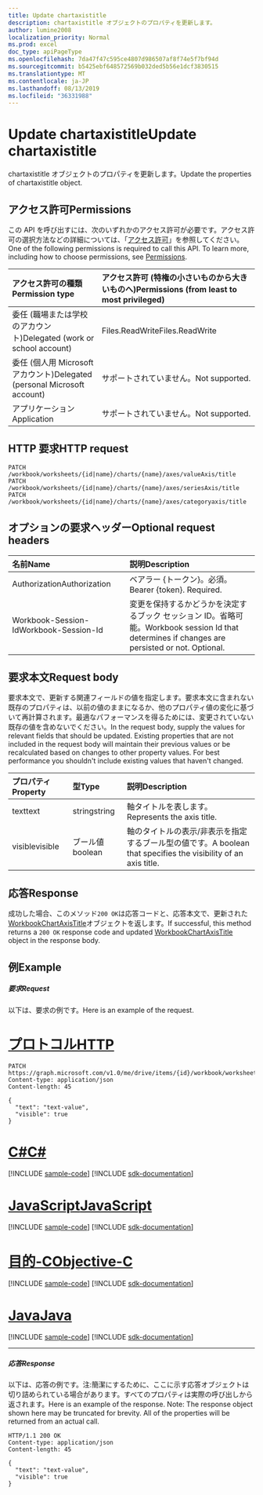 ```yaml
---
title: Update chartaxistitle
description: chartaxistitle オブジェクトのプロパティを更新します。
author: lumine2008
localization_priority: Normal
ms.prod: excel
doc_type: apiPageType
ms.openlocfilehash: 7da47f47c595ce4807d986507af8f74e5f7bf94d
ms.sourcegitcommit: b5425ebf648572569b032ded5b56e1dcf3830515
ms.translationtype: MT
ms.contentlocale: ja-JP
ms.lasthandoff: 08/13/2019
ms.locfileid: "36331988"
---
```

# <a name="update-chartaxistitle"></a><span data-ttu-id="5d488-103">Update chartaxistitle</span><span class="sxs-lookup"><span data-stu-id="5d488-103">Update chartaxistitle</span></span>

<span data-ttu-id="5d488-104">chartaxistitle オブジェクトのプロパティを更新します。</span><span class="sxs-lookup"><span data-stu-id="5d488-104">Update the properties of chartaxistitle object.</span></span>
## <a name="permissions"></a><span data-ttu-id="5d488-105">アクセス許可</span><span class="sxs-lookup"><span data-stu-id="5d488-105">Permissions</span></span>
<span data-ttu-id="5d488-p101">この API を呼び出すには、次のいずれかのアクセス許可が必要です。アクセス許可の選択方法などの詳細については、「[アクセス許可](/graph/permissions-reference)」を参照してください。</span><span class="sxs-lookup"><span data-stu-id="5d488-p101">One of the following permissions is required to call this API. To learn more, including how to choose permissions, see [Permissions](/graph/permissions-reference).</span></span>

|<span data-ttu-id="5d488-108">アクセス許可の種類</span><span class="sxs-lookup"><span data-stu-id="5d488-108">Permission type</span></span>      | <span data-ttu-id="5d488-109">アクセス許可 (特権の小さいものから大きいものへ)</span><span class="sxs-lookup"><span data-stu-id="5d488-109">Permissions (from least to most privileged)</span></span>              |
|:--------------------|:---------------------------------------------------------|
|<span data-ttu-id="5d488-110">委任 (職場または学校のアカウント)</span><span class="sxs-lookup"><span data-stu-id="5d488-110">Delegated (work or school account)</span></span> | <span data-ttu-id="5d488-111">Files.ReadWrite</span><span class="sxs-lookup"><span data-stu-id="5d488-111">Files.ReadWrite</span></span>    |
|<span data-ttu-id="5d488-112">委任 (個人用 Microsoft アカウント)</span><span class="sxs-lookup"><span data-stu-id="5d488-112">Delegated (personal Microsoft account)</span></span> | <span data-ttu-id="5d488-113">サポートされていません。</span><span class="sxs-lookup"><span data-stu-id="5d488-113">Not supported.</span></span>    |
|<span data-ttu-id="5d488-114">アプリケーション</span><span class="sxs-lookup"><span data-stu-id="5d488-114">Application</span></span> | <span data-ttu-id="5d488-115">サポートされていません。</span><span class="sxs-lookup"><span data-stu-id="5d488-115">Not supported.</span></span> |

## <a name="http-request"></a><span data-ttu-id="5d488-116">HTTP 要求</span><span class="sxs-lookup"><span data-stu-id="5d488-116">HTTP request</span></span>
<!-- { "blockType": "ignored" } -->
```http
PATCH /workbook/worksheets/{id|name}/charts/{name}/axes/valueAxis/title
PATCH /workbook/worksheets/{id|name}/charts/{name}/axes/seriesAxis/title
PATCH /workbook/worksheets/{id|name}/charts/{name}/axes/categoryaxis/title
```
## <a name="optional-request-headers"></a><span data-ttu-id="5d488-117">オプションの要求ヘッダー</span><span class="sxs-lookup"><span data-stu-id="5d488-117">Optional request headers</span></span>
| <span data-ttu-id="5d488-118">名前</span><span class="sxs-lookup"><span data-stu-id="5d488-118">Name</span></span>       | <span data-ttu-id="5d488-119">説明</span><span class="sxs-lookup"><span data-stu-id="5d488-119">Description</span></span>|
|:-----------|:-----------|
| <span data-ttu-id="5d488-120">Authorization</span><span class="sxs-lookup"><span data-stu-id="5d488-120">Authorization</span></span>  | <span data-ttu-id="5d488-p102">ベアラー {トークン}。必須。</span><span class="sxs-lookup"><span data-stu-id="5d488-p102">Bearer {token}. Required.</span></span> |
| <span data-ttu-id="5d488-123">Workbook-Session-Id</span><span class="sxs-lookup"><span data-stu-id="5d488-123">Workbook-Session-Id</span></span>  | <span data-ttu-id="5d488-p103">変更を保持するかどうかを決定するブック セッション ID。省略可能。</span><span class="sxs-lookup"><span data-stu-id="5d488-p103">Workbook session Id that determines if changes are persisted or not. Optional.</span></span>|

## <a name="request-body"></a><span data-ttu-id="5d488-126">要求本文</span><span class="sxs-lookup"><span data-stu-id="5d488-126">Request body</span></span>
<span data-ttu-id="5d488-p104">要求本文で、更新する関連フィールドの値を指定します。要求本文に含まれない既存のプロパティは、以前の値のままになるか、他のプロパティ値の変化に基づいて再計算されます。最適なパフォーマンスを得るためには、変更されていない既存の値を含めないでください。</span><span class="sxs-lookup"><span data-stu-id="5d488-p104">In the request body, supply the values for relevant fields that should be updated. Existing properties that are not included in the request body will maintain their previous values or be recalculated based on changes to other property values. For best performance you shouldn't include existing values that haven't changed.</span></span>

| <span data-ttu-id="5d488-130">プロパティ</span><span class="sxs-lookup"><span data-stu-id="5d488-130">Property</span></span>     | <span data-ttu-id="5d488-131">型</span><span class="sxs-lookup"><span data-stu-id="5d488-131">Type</span></span>   |<span data-ttu-id="5d488-132">説明</span><span class="sxs-lookup"><span data-stu-id="5d488-132">Description</span></span>|
|:---------------|:--------|:----------|
|<span data-ttu-id="5d488-133">text</span><span class="sxs-lookup"><span data-stu-id="5d488-133">text</span></span>|<span data-ttu-id="5d488-134">string</span><span class="sxs-lookup"><span data-stu-id="5d488-134">string</span></span>|<span data-ttu-id="5d488-135">軸タイトルを表します。</span><span class="sxs-lookup"><span data-stu-id="5d488-135">Represents the axis title.</span></span>|
|<span data-ttu-id="5d488-136">visible</span><span class="sxs-lookup"><span data-stu-id="5d488-136">visible</span></span>|<span data-ttu-id="5d488-137">ブール値</span><span class="sxs-lookup"><span data-stu-id="5d488-137">boolean</span></span>|<span data-ttu-id="5d488-138">軸のタイトルの表示/非表示を指定するブール型の値です。</span><span class="sxs-lookup"><span data-stu-id="5d488-138">A boolean that specifies the visibility of an axis title.</span></span>|

## <a name="response"></a><span data-ttu-id="5d488-139">応答</span><span class="sxs-lookup"><span data-stu-id="5d488-139">Response</span></span>

<span data-ttu-id="5d488-140">成功した場合、このメソッド`200 OK`は応答コードと、応答本文で、更新された[WorkbookChartAxisTitle](../resources/chartaxistitle.md)オブジェクトを返します。</span><span class="sxs-lookup"><span data-stu-id="5d488-140">If successful, this method returns a `200 OK` response code and updated [WorkbookChartAxisTitle](../resources/chartaxistitle.md) object in the response body.</span></span>
## <a name="example"></a><span data-ttu-id="5d488-141">例</span><span class="sxs-lookup"><span data-stu-id="5d488-141">Example</span></span>
##### <a name="request"></a><span data-ttu-id="5d488-142">要求</span><span class="sxs-lookup"><span data-stu-id="5d488-142">Request</span></span>
<span data-ttu-id="5d488-143">以下は、要求の例です。</span><span class="sxs-lookup"><span data-stu-id="5d488-143">Here is an example of the request.</span></span>

# <a name="httptabhttp"></a>[<span data-ttu-id="5d488-144">プロトコル</span><span class="sxs-lookup"><span data-stu-id="5d488-144">HTTP</span></span>](#tab/http)
<!-- {
  "blockType": "request",
  "name": "update_chartaxistitle"
}-->
```http
PATCH https://graph.microsoft.com/v1.0/me/drive/items/{id}/workbook/worksheets/{id|name}/charts/{name}/axes/valueAxis/title
Content-type: application/json
Content-length: 45

{
  "text": "text-value",
  "visible": true
}
```
# <a name="ctabcsharp"></a>[<span data-ttu-id="5d488-145">C#</span><span class="sxs-lookup"><span data-stu-id="5d488-145">C#</span></span>](#tab/csharp)
[!INCLUDE [sample-code](../includes/snippets/csharp/update-chartaxistitle-csharp-snippets.md)]
[!INCLUDE [sdk-documentation](../includes/snippets/snippets-sdk-documentation-link.md)]

# <a name="javascripttabjavascript"></a>[<span data-ttu-id="5d488-146">JavaScript</span><span class="sxs-lookup"><span data-stu-id="5d488-146">JavaScript</span></span>](#tab/javascript)
[!INCLUDE [sample-code](../includes/snippets/javascript/update-chartaxistitle-javascript-snippets.md)]
[!INCLUDE [sdk-documentation](../includes/snippets/snippets-sdk-documentation-link.md)]

# <a name="objective-ctabobjc"></a>[<span data-ttu-id="5d488-147">目的-C</span><span class="sxs-lookup"><span data-stu-id="5d488-147">Objective-C</span></span>](#tab/objc)
[!INCLUDE [sample-code](../includes/snippets/objc/update-chartaxistitle-objc-snippets.md)]
[!INCLUDE [sdk-documentation](../includes/snippets/snippets-sdk-documentation-link.md)]

# <a name="javatabjava"></a>[<span data-ttu-id="5d488-148">Java</span><span class="sxs-lookup"><span data-stu-id="5d488-148">Java</span></span>](#tab/java)
[!INCLUDE [sample-code](../includes/snippets/java/update-chartaxistitle-java-snippets.md)]
[!INCLUDE [sdk-documentation](../includes/snippets/snippets-sdk-documentation-link.md)]

---

##### <a name="response"></a><span data-ttu-id="5d488-149">応答</span><span class="sxs-lookup"><span data-stu-id="5d488-149">Response</span></span>
<span data-ttu-id="5d488-p105">以下は、応答の例です。注:簡潔にするために、ここに示す応答オブジェクトは切り詰められている場合があります。すべてのプロパティは実際の呼び出しから返されます。</span><span class="sxs-lookup"><span data-stu-id="5d488-p105">Here is an example of the response. Note: The response object shown here may be truncated for brevity. All of the properties will be returned from an actual call.</span></span>
<!-- {
  "blockType": "response",
  "truncated": true,
  "@odata.type": "microsoft.graph.workbookChartAxisTitle"
} -->
```http
HTTP/1.1 200 OK
Content-type: application/json
Content-length: 45

{
  "text": "text-value",
  "visible": true
}
```

<!-- uuid: 8fcb5dbc-d5aa-4681-8e31-b001d5168d79
2015-10-25 14:57:30 UTC -->
<!-- {
  "type": "#page.annotation",
  "description": "Update chartaxistitle",
  "keywords": "",
  "section": "documentation",
  "tocPath": "",
  "suppressions": [
  ]
}-->
